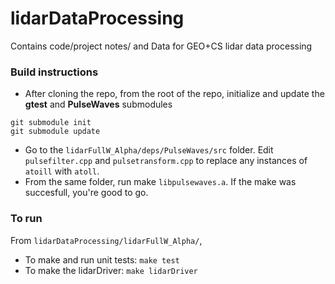 # lidarDataProcessing
Contains code/project notes/ and Data for GEO+CS lidar data processing

### Build instructions
* After cloning the repo, from the root of the repo, initialize and update the **gtest** and **PulseWaves** submodules
```
git submodule init
git submodule update
```
* Go to the `lidarFullW_Alpha/deps/PulseWaves/src` folder. Edit `pulsefilter.cpp` and `pulsetransform.cpp` to replace any instances of `atoill` with `atoll`.
* From the same folder, run make `libpulsewaves.a`. If the make was succesfull, you're good to go. 

### To run
From `lidarDataProcessing/lidarFullW_Alpha/`,

* To make and run unit tests: `make test`
* To make the lidarDriver: `make lidarDriver`
